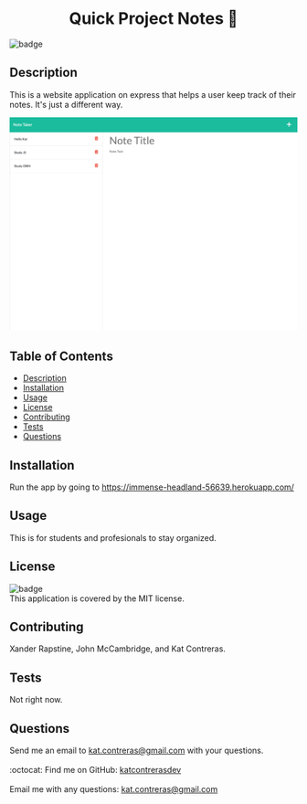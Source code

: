 
<h1 align="center">Quick Project Notes 🚀 </h1>

![badge](https://img.shields.io/badge/license-MIT-brightgreen)<br />
## Description
This is a website application on express that helps a user keep track of their notes. It's just a different way.

![images](public/assets/images/screenshot.png)

## Table of Contents
- [Description](#description)
- [Installation](#installation)
- [Usage](#usage)
- [License](#license)
- [Contributing](#contributing)
- [Tests](#tests)
- [Questions](#questions)
## Installation
Run the app by going to https://immense-headland-56639.herokuapp.com/
## Usage
This is for students and profesionals to stay organized.
## License
![badge](https://img.shields.io/badge/license-MIT-brightgreen)
<br />
This application is covered by the MIT license. 
## Contributing
Xander Rapstine, John McCambridge, and Kat Contreras.
## Tests
Not right now.
## Questions
Send me an email to kat.contreras@gmail.com with your questions. <br />
<br />
:octocat: Find me on GitHub: [katcontrerasdev](https://github.com/katcontrerasdev)<br />
<br />
Email me with any questions: kat.contreras@gmail.com<br /><br />
